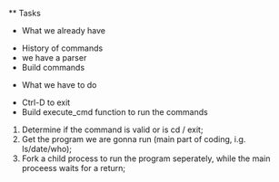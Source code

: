 ** Tasks

* What we already have
- History of commands
- we have a parser
- Build commands


* What we have to do
- Ctrl-D to exit
- Build execute_cmd function to run the commands
 1. Determine if the command is valid or is cd / exit;
 2. Get the program we are gonna run (main part of coding, i.g. ls/date/who);
 3. Fork a child process to run the program seperately, while the main proceess waits for a return;